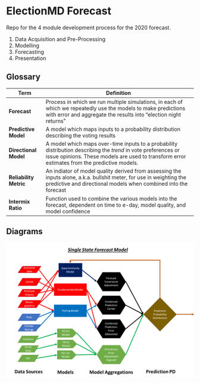 # ElectionMD Forecast

Repo for the 4 module development process for the 2020 forecast.
1. Data Acquisition and Pre-Processing
2. Modelling
3. Forecasting
4. Presentation


## Glossary

**Term** | **Definition**
--- | ---
**Forecast** | Process in which we run multiple simulations, in each of which we repeatedly use the models to make predictions with error and aggregate the results into “election night returns”
**Predictive Model** | A model which maps inputs to a probability distribution describing the voting results
**Directional Model** | A model which maps over-time inputs to a probability distribution describing the *trend* in vote preferences or issue opinions. These models are used to transform error estimates from the predictive models.
**Reliability Metric** | An indiator of model quality derived from assessing the inputs alone, a.k.a. bullshit meter, for use in weighting the predictive and directional models when combined into the forecast
**Intermix Ratio** | Function used to combine the various models into the forecast, dependent on time to e-day, model quality, and model confidence

## Diagrams
![Single State Prediction Graph](single-state.png)
